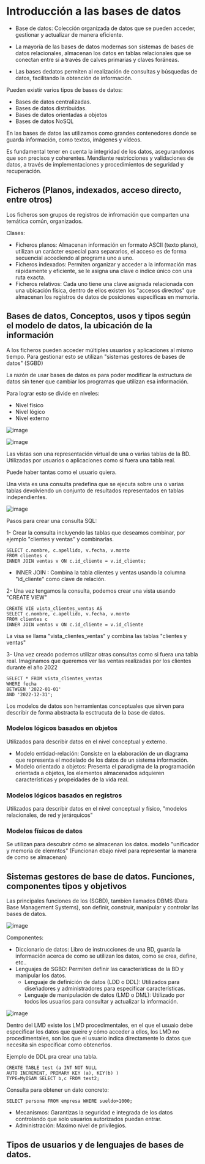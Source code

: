 # Introducción a las bases de datos

- Base de datos: Colección organizada de datos que se pueden acceder, gestionar y actualizar de manera eficiente.

- La mayoría de las bases de datos modernas son sistemas de bases de datos relacionales, almacenan los datos en tablas relacionales que se conectan entre sí a través de calves primarias y claves foráneas.

- Las bases dedatos permiten al realización de consultas y búsquedas de datos, facilitando la obtención de información.

Pueden existir varios tipos de bases de datos:

- Bases de datos centralizadas.
- Bases de datos distribuidas.
- Bases de datos orientadas a objetos
- Bases de datos NoSQL

En las bases de datos las utilizamos como grandes contenedores donde se guarda información, como textos, imágenes y vídeos.

Es fundamental tener en cuenta la integridad de los datos, asegurandonos que son precisos y coherentes. Mendiante restricciones y validaciones de datos, a través de implementaciones y procedimientos de seguridad y recuperación.

## Ficheros (Planos, indexados, acceso directo, entre otros)

Los ficheros son grupos de registros de infromación que comparten una temática común, organizados.

Clases:

- Ficheros planos: Almacenan información en formato ASCII (texto plano), utilizan un carácter especial para separarlos, el acceso es de forma secuencial accediendo al programa uno a uno.
- Ficheros indexados: Permiten organizar y acceder a la información mas rápidamente y eficiente, se le asigna una clave o índice único con una ruta exacta.
- Ficheros relativos: Cada uno tiene una clave asignada relacionada con una ubicación física, dentro de ellos existen los "accesos directos" que almacenan los registros de datos de posiciones específicas en memoria.

## Bases de datos, Conceptos, usos y tipos según el modelo de datos, la ubicación de la información

A los ficheros pueden acceder múltiples usuarios y aplicaciones al mismo tiempo. Para gestionar esto se utilizan "sistemas gestores de bases de datos" (SGBD)

La razón de usar bases de datos es para poder modificar la estructura de datos sin tener que cambiar los programas que utilizan esa información.

Para lograr esto se divide en niveles:

- Nivel físico
- Nivel lógico
- Nivel externo

![image](https://github.com/user-attachments/assets/184d12c0-1e25-4ea1-9c3f-a6d3eb9624c3)

![image](https://github.com/user-attachments/assets/24d6b965-59cd-4dc7-bae5-f947d76d07af)

Las vistas son una representación virtual de una o varias tablas de la BD. Utilizadas por usuarios o aplicaciones como si fuera una tabla real.

Puede haber tantas como el usuario quiera.

Una vista es una consulta predefina que se ejecuta sobre una o varias tablas devolviendo un conjunto de resultados representados en tablas independientes.

![image](https://github.com/user-attachments/assets/66c3413e-267e-41ae-8836-a2135bc76576)

Pasos para crear una consulta SQL:

1- Crear la consulta incluyendo las tablas que deseamos combinar, por ejemplo "clientes y ventas"  y combinarlas.

```
SELECT c.nombre, c.apellido, v.fecha, v.monto
FROM clientes c
INNER JOIN ventas v ON c.id_cliente = v.id_cliente;
```

- INNER JOIN : Combina la tabla clientes y ventas usando la columna "id_cliente" como clave de relación.

2- Una vez tengamos la consulta, podemos crear una vista usando "CREATE VIEW"

```
CREATE VIE vista_clientes_ventas AS
SELECT c.nombre, c.apellido, v.fecha, v.monto
FROM clientes c
INNER JOIN ventas v ON c.id_cliente = v.id_cliente
```

La visa se llama "vista_clientes_ventas" y combina las tablas "clientes y ventas"

3- Una vez creado podemos utilizar otras consultas como si fuera una tabla real. Imaginamos que queremos ver las ventas realizadas por los clientes durante el año 2022

```
SELECT * FROM vista_clientes_ventas
WHERE fecha
BETWEEN '2022-01-01'
AND '2022-12-31';
```

Los modelos de datos son herramientas conceptuales que sirven para describir de forma abstracta la esctrucuta de la base de datos.

### Modelos lógicos basados en objetos

Utilizados para describir datos en el nivel conceptual y externo.

- Modelo entidad-relación: Consiste en la elaboración de un diagrama que representa el modelado de los datos de un sistema información.
- Modelo orientado a objetos: Presenta el paradigma de la programación orientada a objetos, los elementos almacenados adquieren características y propeidades de la vida real.

### Modelos lógicos basados en registros

Utilizados para describir datos en el nivel conceptual y físico, "modelos relacionales, de red y jerárquicos"

### Modelos físicos de datos

Se utilizan para descubrir cómo se almacenan los datos. modelo "unificador y memoria de elemntos" (Funcionan ebajo nivel para representar la manera de como se almacenan)

## Sistemas gestores de base de datos. Funciones, componentes tipos y objetivos

Las principales funciones de los (SGBD), tambíen llamados DBMS (Data Base Management Systems), son definir, construir, manipular y controlar las bases de datos.

![image](https://github.com/user-attachments/assets/e923447f-c1fb-4ec4-a76d-571b0b6b5f87)

Componentes:

- Diccionario de datos: Libro de instrucciones de una BD, guarda la información acerca de como se utilizan los datos, como se crea, define, etc..
- Lenguajes de SGBD: Permiten definir las características de la BD y manipular los datos.
  - Lenguaje de definición de datos (LDD o DDL): Utilizados para diseñadores y administradores para especificar características.
  - Lenguaje de manipulación de datos (LMD o DML): Utilizado por todos los usuarios para consultar y actualizar la información.
 
![image](https://github.com/user-attachments/assets/f2fc48e9-e2e4-451d-b586-9c32b8a07ce9)

Dentro del LMD existe los LMD procedimentales, en el que el usuaio debe especificar los datos que queire y cómo acceder a ellos, los LMD no procedimentales, son los que el usuario indica directamente lo datos que necesita sin especificar como obtenerlos.

Ejemplo de DDL pra crear una tabla.

```
CREATE TABLE test (a INT NOT NULL
AUTO INCREMENT, PRIMARY KEY (a), KEY(b) )
TYPE=MyISAM SELECT b,c FROM test2;
```

Consulta para obtener un dato concreto:

```
SELECT persona FROM empresa WHERE sueldo>1000;
```

- Mecanismos: Garantizas la seguridad e integrada de los datos controlando que solo usuarios autorizados puedan entrar.
- Administración: Maximo nivel de privilegios.

## Tipos de usuarios y de lenguajes de bases de datos.




